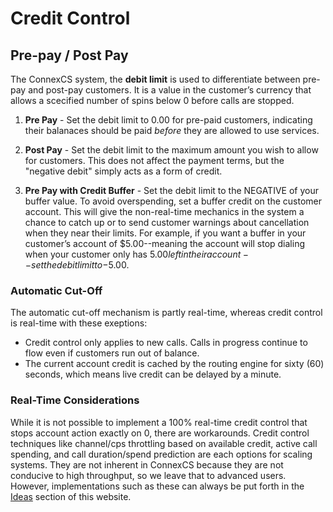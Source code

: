 # Credit Control

## Pre-pay / Post Pay

The ConnexCS system, the **debit limit**  is used to differentiate between pre-pay and post-pay customers. It is a value in the customer’s currency that allows a scecified number of spins below 0 before calls are stopped.

1. **Pre Pay** - Set the debit limit to 0.00 for pre-paid customers, indicating their balanaces should be paid _before_ they are allowed to use services.

2. **Post Pay** - Set the debit limit to the maximum amount you wish to allow for customers. This does not affect the payment terms, but the "negative debit" simply acts as a form of credit.

3. **Pre Pay with Credit Buffer** - Set the debit limit to the NEGATIVE of your buffer value. To avoid overspending, set a buffer credit on the customer account.  This will give the non-real-time mechanics in the system a chance to catch up or to send customer warnings about cancellation when they near their limits.  For example, if you want a buffer in your customer’s account of $5.00--meaning the account will stop dialing when your customer only has $5.00 left in their account--set the debit limit to -$5.00. 

### Automatic Cut-Off 

The automatic cut-off mechanism is partly real-time, whereas credit control is real-time with these exeptions:
* Credit control only applies to new calls. Calls in progress continue to flow even if customers run out of balance.
* The current account credit is cached by the routing engine for sixty (60) seconds, which means live credit can be delayed by a minute.

### Real-Time Considerations
While it is not possible to implement a 100% real-time credit control that stops account action exactly on 0, there are workarounds. Credit control techniques like channel/cps throttling based on available credit, active call spending, and call duration/spend prediction are each options for scaling systems.  They are not inherent in ConnexCS because they are not conducive to high throughput, so we leave that to advanced users. However, implementations such as these can always be put forth in the [Ideas](Link_to_ideas_page) section of this website.